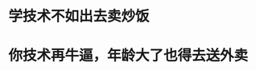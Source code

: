 # 学技术不如出去卖炒饭
# 你技术再牛逼，年龄大了也得去送外卖

<!---
lxy-l/lxy-l is a ✨ special ✨ repository because its `README.md` (this file) appears on your GitHub profile.
You can click the Preview link to take a look at your changes.
--->
